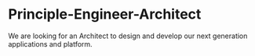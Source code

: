 Principle-Engineer-Architect
============================

We are looking for an Architect to design and develop our next generation applications and platform.  
